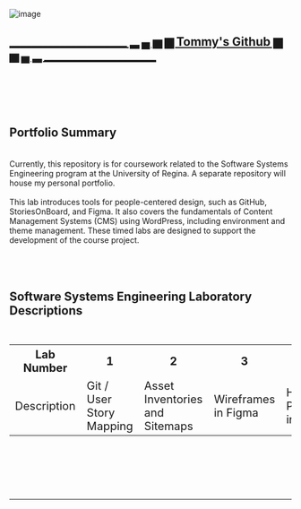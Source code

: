![image](https://github.com/user-attachments/assets/d2de4760-afcc-4a48-b2a6-09ac9a765d8b)
 <br> </b>
## <ins>_____________________  ▂  ▄  ▅  ▆  Tommy's Github  ▆ ▅ ▄ ▂  ____________________</ins>
<br> </b>

<br> </b>
<br> </b>
## Portfolio Summary
<br> </b>
	 Currently, this repository is for coursework related to the Software Systems Engineering program at the University of Regina. A separate repository will house my personal portfolio. 
<br> </b>
<br> </b>
	 This lab introduces tools for people-centered design, such as GitHub, StoriesOnBoard, and Figma. It also covers the fundamentals of Content Management Systems (CMS) using WordPress, including environment and theme management. These timed labs are designed to support the development of the course project.
<br> </b>
<br> </b>
<br> </b>
<br> </b>
## Software Systems Engineering Laboratory Descriptions
<br> </b>

<div style="text-align: center;">
  <table style="font-size: 20px; margin: 0 auto;">
    <tr>
      <th>Lab Number</th>
      <th> 1 </th>
      <th>2</th>
      <th>3</th>
      <th>4</th>
      <th>5</th>
      <th> 6 </th>
    </tr>
    <tr>
      <td>Description</td>
      <td>Git / User Story Mapping</td>
      <td>Asset Inventories and Sitemaps</td>
      <td>Wireframes in Figma</td>
      <td>High-Fi Prototypes in Figman</td>
      <td>Wordpress Environment Setup</td>
      <td>Wordpress Themes and Design</td>
    </tr>
    <tr>
  </table>
</div>

<br> </b>
<br> </b>
<br> </b>
<br> </b>
<br> </b>


__________________________________________________________________________________________________________________________________________________________
